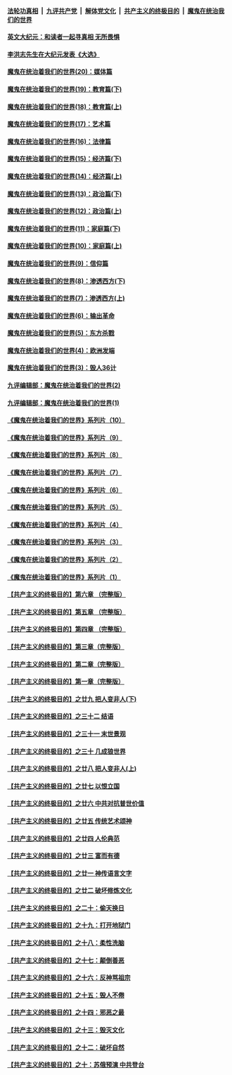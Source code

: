 ####  [法轮功真相](../../../../basic/blob/master/README.md?t=11220202) &nbsp;|&nbsp; [九评共产党](../../../../9ping.md/blob/master/README.md?t=11220202) &nbsp;|&nbsp; [解体党文化](../../../../jtdwh.md/blob/master/README.md?t=11220202)  &nbsp;|&nbsp; [共产主义的终极目的](../../../../gczydzjmd.md/blob/master/README.md?t=11220202) &nbsp;|&nbsp; [魔鬼在统治我们的世界](../../../../mgztzwmdsj.md/blob/master/README.md?t=11220202) 

#### [英文大纪元：和读者一起寻真相 无所畏惧](../pages/nsc422/n12542027.md?t=11220202) 

#### [李洪志先生在大纪元发表《大选》](../pages/nsc422/n12534746.md?t=11220202) 

#### [魔鬼在统治着我们的世界(20)：媒体篇](../pages/nsc422/n10586579.md?t=11220202) 

#### [魔鬼在统治着我们的世界(19)：教育篇(下)](../pages/nsc422/n10564808.md?t=11220202) 

#### [魔鬼在统治着我们的世界(18)：教育篇(上)](../pages/nsc422/n10526970.md?t=11220202) 

#### [魔鬼在统治着我们的世界(17)：艺术篇](../pages/nsc422/n10499093.md?t=11220202) 

#### [魔鬼在统治着我们的世界(16)：法律篇](../pages/nsc422/n10485969.md?t=11220202) 

#### [魔鬼在统治着我们的世界(15)：经济篇(下)](../pages/nsc422/n10469975.md?t=11220202) 

#### [魔鬼在统治着我们的世界(14)：经济篇(上)](../pages/nsc422/n10457370.md?t=11220202) 

#### [魔鬼在统治着我们的世界(13)：政治篇(下)](../pages/nsc422/n10448270.md?t=11220202) 

#### [魔鬼在统治着我们的世界(12)：政治篇(上)](../pages/nsc422/n10444576.md?t=11220202) 

#### [魔鬼在统治着我们的世界(11)：家庭篇(下)](../pages/nsc422/n10440961.md?t=11220202) 

#### [魔鬼在统治着我们的世界(10)：家庭篇(上)](../pages/nsc422/n10435448.md?t=11220202) 

#### [魔鬼在统治着我们的世界(9)：信仰篇](../pages/nsc422/n10432159.md?t=11220202) 

#### [魔鬼在统治着我们的世界(8)：渗透西方(下)](../pages/nsc422/n10429603.md?t=11220202) 

#### [魔鬼在统治着我们的世界(7)：渗透西方(上)](../pages/nsc422/n10426013.md?t=11220202) 

#### [魔鬼在统治着我们的世界(6)：输出革命](../pages/nsc422/n10421536.md?t=11220202) 

#### [魔鬼在统治着我们的世界(5)：东方杀戮](../pages/nsc422/n10417707.md?t=11220202) 

#### [魔鬼在统治着我们的世界(4)：欧洲发端](../pages/nsc422/n10414890.md?t=11220202) 

#### [魔鬼在统治着我们的世界(3)：毁人36计](../pages/nsc422/n10411583.md?t=11220202) 

#### [九评编辑部：魔鬼在统治着我们的世界(2)](../pages/nsc422/n10410036.md?t=11220202) 

#### [九评编辑部：魔鬼在统治着我们的世界(1)](../pages/nsc422/n10406825.md?t=11220202) 

#### [《魔鬼在统治着我们的世界》系列片（10）](../pages/nsc422/n12292670.md?t=11220202) 

#### [《魔鬼在统治着我们的世界》系列片（9）](../pages/nsc422/n12290859.md?t=11220202) 

#### [《魔鬼在统治着我们的世界》系列片（8）](../pages/nsc422/n12287445.md?t=11220202) 

#### [《魔鬼在统治着我们的世界》系列片（7）](../pages/nsc422/n12283425.md?t=11220202) 

#### [《魔鬼在统治着我们的世界》系列片（6）](../pages/nsc422/n12282314.md?t=11220202) 

#### [《魔鬼在统治着我们的世界》系列片（5）](../pages/nsc422/n12281419.md?t=11220202) 

#### [《魔鬼在统治着我们的世界》系列片（4）](../pages/nsc422/n12274024.md?t=11220202) 

#### [《魔鬼在统治着我们的世界》系列片（3）](../pages/nsc422/n12271322.md?t=11220202) 

#### [《魔鬼在统治着我们的世界》系列片（2）](../pages/nsc422/n12269049.md?t=11220202) 

#### [《魔鬼在统治着我们的世界》系列片（1）](../pages/nsc422/n12267575.md?t=11220202) 

#### [【共产主义的终极目的】第六章 （完整版）](../pages/nsc422/n11428913.md?t=11220202) 

#### [【共产主义的终极目的】第五章 （完整版）](../pages/nsc422/n11428912.md?t=11220202) 

#### [【共产主义的终极目的】第四章 （完整版）](../pages/nsc422/n11428907.md?t=11220202) 

#### [【共产主义的终极目的】第三章（完整版）](../pages/nsc422/n11428848.md?t=11220202) 

#### [【共产主义的终极目的】第二章（完整版）](../pages/nsc422/n11428831.md?t=11220202) 

#### [【共产主义的终极目的】第一章（完整版）](../pages/nsc422/n11417651.md?t=11220202) 

#### [【共产主义的终极目的】之廿九 把人变非人(下)](../pages/nsc422/n11344140.md?t=11220202) 

#### [【共产主义的终极目的】之三十二 结语](../pages/nsc422/n11360535.md?t=11220202) 

#### [【共产主义的终极目的】之三十一 末世景观](../pages/nsc422/n11351129.md?t=11220202) 

#### [【共产主义的终极目的】之三十 几成狼世界](../pages/nsc422/n11348280.md?t=11220202) 

#### [【共产主义的终极目的】之廿八 把人变非人(上)](../pages/nsc422/n11340492.md?t=11220202) 

#### [【共产主义的终极目的】之廿七 以恨立国](../pages/nsc422/n11336944.md?t=11220202) 

#### [【共产主义的终极目的】之廿六 中共对抗普世价值](../pages/nsc422/n11324785.md?t=11220202) 

#### [【共产主义的终极目的】之廿五 传统艺术颂神](../pages/nsc422/n11296396.md?t=11220202) 

#### [【共产主义的终极目的】之廿四 人伦典范](../pages/nsc422/n11296397.md?t=11220202) 

#### [【共产主义的终极目的】之廿三 富而有德](../pages/nsc422/n11283598.md?t=11220202) 

#### [【共产主义的终极目的】之廿一 神传语言文字](../pages/nsc422/n11263265.md?t=11220202) 

#### [【共产主义的终极目的】之廿二 破坏修炼文化](../pages/nsc422/n11245728.md?t=11220202) 

#### [【共产主义的终极目的】之二十：偷天换日](../pages/nsc422/n11238846.md?t=11220202) 

#### [【共产主义的终极目的】之十九：打开地狱门](../pages/nsc422/n11206376.md?t=11220202) 

#### [【共产主义的终极目的】之十八：柔性洗脑](../pages/nsc422/n11199994.md?t=11220202) 

#### [【共产主义的终极目的】之十七：颠倒善恶](../pages/nsc422/n11179782.md?t=11220202) 

#### [【共产主义的终极目的】之十六：反神骂祖宗](../pages/nsc422/n11166798.md?t=11220202) 

#### [【共产主义的终极目的】之十五：毁人不倦](../pages/nsc422/n11166792.md?t=11220202) 

#### [【共产主义的终极目的】之十四：邪恶之最](../pages/nsc422/n11150249.md?t=11220202) 

#### [【共产主义的终极目的】之十三：毁灭文化](../pages/nsc422/n11135227.md?t=11220202) 

#### [【共产主义的终极目的】之十二：破坏自然](../pages/nsc422/n11135214.md?t=11220202) 

#### [【共产主义的终极目的】之十：苏俄预演 中共登台](../pages/nsc422/n11118424.md?t=11220202) 

